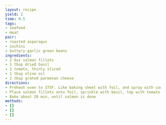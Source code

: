```yaml
---
layout: recipe
yield: 2
time: 0.5
tags:
- seafood
- meat
pair:
- roasted asparagus
- zuchini
- buttery garlic green beans
ingredients:
- 2 6oz salmon fillets
- 1 tbsp dried basil
- 1 tomato, thinly sliced
- 1 tbsp olive oil
- 2 tbsp grated parmesan cheese
directions:
- Preheat oven to 375F. Like baking sheet with foil, and spray with cooking spray
- Place salmon fillets onto foil, sprinkle with basil, top with tomato. Drizzle with oil, sprinkle with cheese
- Bake about 20 min, until salmon is done
methods:
- []
- []
- []
---
```

